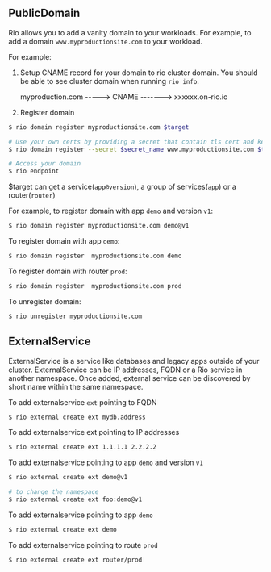 ## PublicDomain

Rio allows you to add a vanity domain to your workloads. For example, to add a domain `www.myproductionsite.com` to your workload.

For example:

1. Setup CNAME record for your domain to rio cluster domain. You should be able to see cluster domain when running `rio info`.

    myproduction.com -----> CNAME -------> xxxxxx.on-rio.io

2. Register domain
```bash
$ rio domain register myproductionsite.com $target

# Use your own certs by providing a secret that contain tls cert and key instead of provisioning by letsencrypts. The secret has to be created first in system namespace.
$ rio domain register --secret $secret_name www.myproductionsite.com $target

# Access your domain 
$ rio endpoint
```

$target can get a service(`app@version`), a group of services(`app`) or a router(`router`)

For example, to register domain with app `demo` and version `v1`:

```bash
$ rio domain register myproductionsite.com demo@v1
```

To register domain with app `demo`:

```bash
$ rio domain register  myproductionsite.com demo
```

To register domain with router `prod`:

```bash
$ rio domain register  myproductionsite.com prod
```

To unregister domain:

```bash
$ rio unregister myproductionsite.com 
```

## ExternalService

ExternalService is a service like databases and legacy apps outside of your cluster. 
ExternalService can be IP addresses, FQDN or a Rio service in another namespace. Once added, external service can be discovered by short name within the same namespace.

To add externalservice `ext` pointing to FQDN

```bash
$ rio external create ext mydb.address
```

To add externalservice ext pointing to IP addresses

```bash
$ rio external create ext 1.1.1.1 2.2.2.2
```

To add externalservice pointing to app `demo` and version `v1`

```bash
$ rio external create ext demo@v1

# to change the namespace
$ rio external create ext foo:demo@v1
```

To add externalservice pointing to app `demo` 

```bash
$ rio external create ext demo
```

To add externalservice pointing to route `prod`

```bash
$ rio external create ext router/prod
```